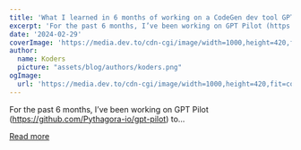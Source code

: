```yaml
---
title: 'What I learned in 6 months of working on a CodeGen dev tool GPT Pilot'
excerpt: 'For the past 6 months, I’ve been working on GPT Pilot (https://github.com/Pythagora-io/gpt-pilot) to...'
date: '2024-02-29'
coverImage: 'https://media.dev.to/cdn-cgi/image/width=1000,height=420,fit=cover,gravity=auto,format=auto/https%3A%2F%2Fdev-to-uploads.s3.amazonaws.com%2Fuploads%2Farticles%2Fmj8363qcg19m8j0nj7zy.jpg'
author:
  name: Koders
  picture: "assets/blog/authors/koders.png"
ogImage:
  url: 'https://media.dev.to/cdn-cgi/image/width=1000,height=420,fit=cover,gravity=auto,format=auto/https%3A%2F%2Fdev-to-uploads.s3.amazonaws.com%2Fuploads%2Farticles%2Fmj8363qcg19m8j0nj7zy.jpg'
---
```


For the past 6 months, I’ve been working on GPT Pilot (https://github.com/Pythagora-io/gpt-pilot) to...

[Read more](https://dev.to/zvone187/what-i-learned-in-6-months-of-working-on-a-codegen-dev-tool-gpt-pilot-4fij)
